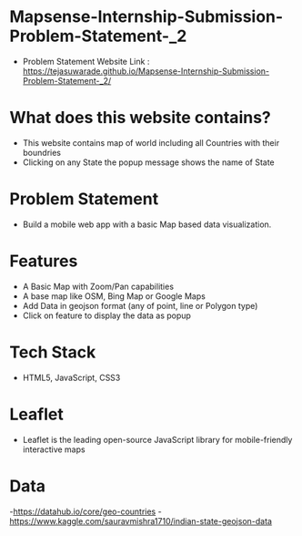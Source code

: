 # Mapsense-Internship-Submission-Problem-Statement-_2

- Problem Statement Website Link : https://tejasuwarade.github.io/Mapsense-Internship-Submission-Problem-Statement-_2/

# What does this website contains?

- This website contains map of world including all Countries with their boundries
- Clicking on any State the popup message shows the name of State

# Problem Statement
- Build a mobile web app with a basic Map based data visualization. 

# Features
- A Basic Map with Zoom/Pan capabilities
- A base map like OSM, Bing Map or Google Maps
- Add Data in geojson format (any of point, line or Polygon type)
- Click on feature to display the data as popup

# Tech Stack
- HTML5, JavaScript, CSS3

# Leaflet
- Leaflet is the leading open-source JavaScript library for mobile-friendly interactive maps

# Data

-https://datahub.io/core/geo-countries
-https://www.kaggle.com/sauravmishra1710/indian-state-geojson-data
